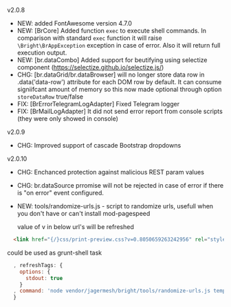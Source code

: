 v2.0.8

- NEW: added FontAwesome version 4.7.0
- NEW: [BrCore] Added function `exec` to execute shell commands. In comparison with standard `exec` function it will raise `\Bright\BrAppException` exception in case of error. Also it will return full execution output.
- NEW: [br.dataCombo] Added support for beutifying using selectize component (https://selectize.github.io/selectize.js/)
- CHG: [br.dataGrid/br.dataBrowser] will no longer store data row in .data('data-row') attribute for each DOM row by default. It can consume signiifcant amount of memory so this now made optional through option `storeDataRow` true/false
- FIX: [BrErrorTelegramLogAdapter] Fixed Telegram logger
- FIX: [BrMailLogAdapter] It did not send error report from console scripts (they were only showed in console)

v2.0.9

- CHG: Improved support of cascade Bootstrap dropdowns

v2.0.10

- CHG: Enchanced protection against malicious REST param values
- CHG: br.dataSource prromise will not be rejected in case of error if there is "on error" event configured.
- NEW: tools/randomize-urls.js - script to randomize urls, usefull when you don't have or can't install mod-pagespeed

  value of v in below url's will be refreshed

```html
  <link href="{/}css/print-preview.css?v=0.8050659263242956" rel="stylesheet">
```

  could be used as grunt-shell task

```javascript
  , refreshTags: {
    options: {
      stdout: true
    }
  , command: 'node vendor/jagermesh/bright/tools/randomize-urls.js templates/head.html && node vendor/jagermesh/bright/tools/randomize-urls.js templates/footer.html'
  }
```
